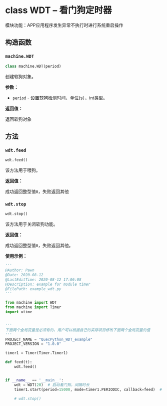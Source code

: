 # class WDT – 看门狗定时器

模块功能：APP应用程序发生异常不执行时进行系统重启操作

## 构造函数

### `machine.WDT`

```python
class machine.WDT(period)
```

创建软狗对象。

**参数：**

- `period` - 设置软狗检测时间，单位(s），int类型。

**返回值：**

返回软狗对象

## 方法

### `wdt.feed`

```python
wdt.feed()
```

该方法用于喂狗。

**返回值：**

成功返回整型值`0`，失败返回其他

### `wdt.stop`

```python
wdt.stop()
```

该方法用于关闭软狗功能。

**返回值：**

成功返回整型值`0`，失败返回其他。

**使用示例：**

```python
'''
@Author: Pawn
@Date: 2020-08-12
@LastEditTime: 2020-08-12 17:06:08
@Description: example for module timer
@FilePath: example_wdt.py
'''

from machine import WDT
from machine import Timer
import utime


'''
下面两个全局变量是必须有的，用户可以根据自己的实际项目修改下面两个全局变量的值
'''
PROJECT_NAME = "QuecPython_WDT_example"
PROJECT_VERSION = "1.0.0"

timer1 = Timer(Timer.Timer1)

def feed(t):
    wdt.feed()


if __name__ == '__main__':
    wdt = WDT(20)  # 启动看门狗，间隔时长
    timer1.start(period=15000, mode=timer1.PERIODIC, callback=feed)  # 使用定时器喂狗

    # wdt.stop()

```
